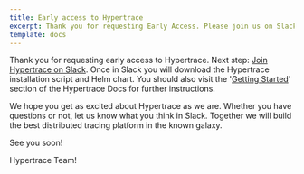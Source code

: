 ```yaml
---
title: Early access to Hypertrace
excerpt: Thank you for requesting Early Access. Please join us on Slack. 
template: docs
---
```


Thank you for requesting early access to Hypertrace. Next step: <a href="https://join.slack.com/t/hypertraceworkspace/shared_invite/zt-fu9lvclw-vG_SI2JgMA72~frFGEPhrg" target="_blank">Join Hypertrace on Slack</a>.  Once in Slack you will download the Hypertrace installation script and Helm chart. You should also visit the '<a href="https://docs.hypertrace.org/getting-started/">Getting Started</a>' section of the Hypertrace Docs for further instructions.

We hope you get as excited about Hypertrace as we are. Whether you have questions or not, let us know what you think in Slack. Together we will build the best distributed tracing platform in the known galaxy.

See you soon!

Hypertrace Team!